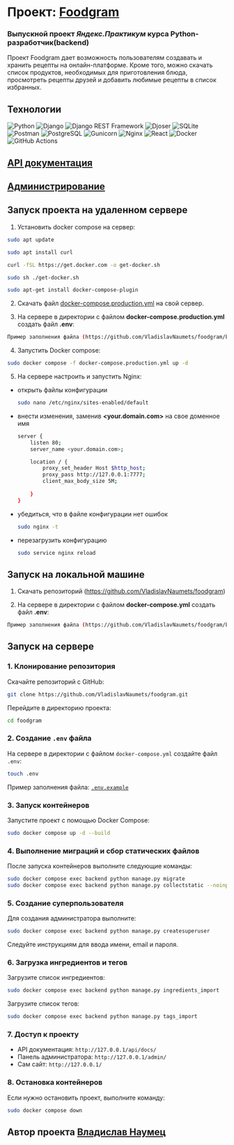 # Проект: [Foodgram](https://food.sytes.net)
### Выпускной проект *Яндекс.Практикум* курса Python-разработчик(backend)

Проект Foodgram дает возможность пользователям создавать и хранить рецепты на онлайн-платформе. Кроме того, можно скачать список продуктов, необходимых для приготовления блюда, просмотреть рецепты друзей и добавить любимые рецепты в список избранных.


## Технологии
![Python](https://img.shields.io/badge/Python-3776AB?style=for-the-badge&logo=python&logoColor=white)
![Django](https://img.shields.io/badge/Django-092E20?style=for-the-badge&logo=django&logoColor=white)
![Django REST Framework](https://img.shields.io/badge/Django%20REST%20Framework-092E20?style=for-the-badge&logo=django&logoColor=white)
![Djoser](https://img.shields.io/badge/Djoser-092E20?style=for-the-badge&logo=django&logoColor=white)
![SQLite](https://img.shields.io/badge/SQLite-003B57?style=for-the-badge&logo=sqlite&logoColor=white)
![Postman](https://img.shields.io/badge/Postman-FF6C37?style=for-the-badge&logo=postman&logoColor=white)
![PostgreSQL](https://img.shields.io/badge/PostgreSQL-4169E1?style=for-the-badge&logo=postgresql&logoColor=white)
![Gunicorn](https://img.shields.io/badge/Gunicorn-499848?style=for-the-badge&logo=gunicorn&logoColor=white)
![Nginx](https://img.shields.io/badge/Nginx-009639?style=for-the-badge&logo=nginx&logoColor=white)
![React](https://img.shields.io/badge/React-61DAFB?style=for-the-badge&logo=react&logoColor=black)
![Docker](https://img.shields.io/badge/Docker-2496ED?style=for-the-badge&logo=docker&logoColor=white)
![GitHub Actions](https://img.shields.io/badge/GitHub_Actions-2088FF?style=for-the-badge&logo=github-actions&logoColor=white)

## [API документация](https://food.sytes.net/redoc/)

## [Администрирование](https://food.sytes.net/admin/)

## Запуск проекта на удаленном сервере

1. Установить docker compose на сервер:
```bash
sudo apt update
```
```bash
sudo apt install curl
```
```bash
curl -fSL https://get.docker.com -o get-docker.sh
```
```bash
sudo sh ./get-docker.sh
```
```bash    
sudo apt-get install docker-compose-plugin
```

2. Скачать файл [docker-compose.production.yml](https://github.com/VladislavNaumets/foodgram/blob/main/docker-compose.production.yml) на свой сервер.

3. На сервере в директории с файлом **docker-compose.production.yml** создать файл  **.env**:
``` bash    
Пример заполнения файла (https://github.com/VladislavNaumets/foodgram/blob/main/.env.example)
```        
4. Запустить Docker compose:
``` bash
sudo docker compose -f docker-compose.production.yml up -d
```
5. На сервере настроить и запустить Nginx:
- открыть файлы конфигурации
    ``` bash
    sudo nano /etc/nginx/sites-enabled/default
    ```
- внести изменения, заменив **<your.domain.com>** на свое доменное имя
    ``` bash 
    server {
        listen 80;
        server_name <your.domain.com>;

        location / {
            proxy_set_header Host $http_host;        
            proxy_pass http://127.0.0.1:7777;
            client_max_body_size 5M;
            
        }
    }
    ``` 
- убедиться, что в файле конфигурации нет ошибок
    ``` bash
    sudo nginx -t
    ```
- перезагрузить конфигурацию
    ``` bash
    sudo service nginx reload
    ```

## Запуск на локальной машине

1. Скачать репозиторий (https://github.com/VladislavNaumets/foodgram)

2. На сервере в директории с файлом **docker-compose.yml** создать файл  **.env**:
``` bash    
Пример заполнения файла (https://github.com/VladislavNaumets/foodgram/blob/main/.env.example)
```

## Запуск на сервере

### 1. Клонирование репозитория
Скачайте репозиторий с GitHub:
```bash
git clone https://github.com/VladislavNaumets/foodgram.git
```
Перейдите в директорию проекта:
```bash
cd foodgram
```

### 2. Создание `.env` файла
На сервере в директории с файлом `docker-compose.yml` создайте файл `.env`:
```bash
touch .env
```
Пример заполнения файла: [`.env.example`](https://github.com/VladislavNaumets/foodgram/blob/main/.env.example)

### 3. Запуск контейнеров
Запустите проект с помощью Docker Compose:
```bash
sudo docker compose up -d --build
```

### 4. Выполнение миграций и сбор статических файлов
После запуска контейнеров выполните следующие команды:
```bash
sudo docker compose exec backend python manage.py migrate
sudo docker compose exec backend python manage.py collectstatic --noinput
```

### 5. Создание суперпользователя
Для создания администратора выполните:
```bash
sudo docker compose exec backend python manage.py createsuperuser
```
Следуйте инструкциям для ввода имени, email и пароля.

### 6. Загрузка ингредиентов и тегов
Загрузите список ингредиентов:
```bash
sudo docker compose exec backend python manage.py ingredients_import
```
Загрузите список тегов:
```bash
sudo docker compose exec backend python manage.py tags_import
```

### 7. Доступ к проекту
- API документация: `http://127.0.0.1/api/docs/`
- Панель администратора: `http://127.0.0.1/admin/`
- Сам сайт: `http://127.0.0.1/`

### 8. Остановка контейнеров
Если нужно остановить проект, выполните команду:
```bash
sudo docker compose down
```

## Автор проекта [**Владислав Наумец**](https://github.com/VladislavNaumets)